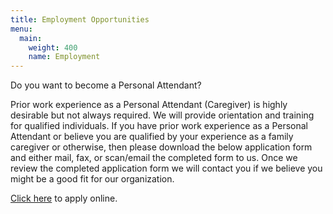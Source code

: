 ```yaml
---
title: Employment Opportunities
menu:
  main:
    weight: 400
    name: Employment
---
```


Do you want to become a Personal Attendant?

Prior work experience as a Personal Attendant (Caregiver) is highly desirable but not always required. We will provide orientation and training for qualified individuals.  If you have prior work experience as a Personal Attendant or believe you are qualified by your experience as a family caregiver or otherwise, then please download the below application form and either mail, fax, or scan/email the completed form to us. Once we review the completed application form we will contact you if we believe you might be a good fit for our organization.

[Click here](https://flourish.clearcareonline.com/apply) to apply online.
